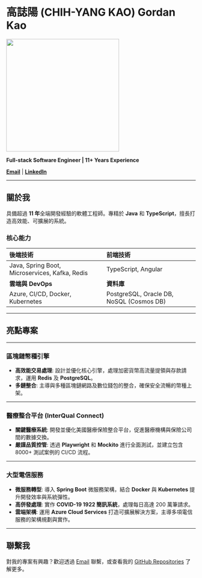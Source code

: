 # 高誌陽 (CHIH-YANG KAO) Gordan Kao

<img src="https://github.com/user-attachments/assets/898f6108-35ff-4bd9-b9d7-4206e7b0d06a" width="300"/>

**Full-stack Software Engineer | 11+ Years Experience**

**[Email](mailto:goateeya@gmail.com)** | **[LinkedIn](https://www.linkedin.com/in/gordankao/)**

---

## 關於我

具備超過 **11 年**全端開發經驗的軟體工程師。專精於 **Java** 和 **TypeScript**，擅長打造高效能、可擴展的系統。

### 核心能力

| **後端技術** | **前端技術** |
| :---------- | :---------- |
| Java, Spring Boot, Microservices, Kafka, Redis | TypeScript, Angular |
| **雲端與 DevOps** | **資料庫** |
| Azure, CI/CD, Docker, Kubernetes | PostgreSQL, Oracle DB, NoSQL (Cosmos DB) |

---

## 亮點專案

---

### 區塊鏈幣種引擎

* **高效能交易處理**: 設計並優化核心引擎，處理加密貨幣高流量提領與存款請求，運用 **Redis** 及 **PostgreSQL**。
* **多鏈整合**: 主導與多種區塊鏈網路及數位錢包的整合，確保安全流暢的幣種上架。

---

### 醫療整合平台 (InterQual Connect)

* **關鍵醫療系統**: 開發並優化美國醫療保險整合平台，促進醫療機構與保險公司間的數據交換。
* **嚴謹品質控管**: 透過 **Playwright** 和 **Mockito** 進行全面測試，並建立包含 8000+ 測試案例的 CI/CD 流程。

---

### 大型電信服務

* **微服務轉型**: 導入 **Spring Boot** 微服務架構，結合 **Docker** 與 **Kubernetes** 提升開發效率與系統彈性。
* **高併發處理**: 實作 **COVID-19 1922 簡訊系統**，處理每日高達 200 萬筆請求。
* **雲端架構**: 運用 **Azure Cloud Services** 打造可擴展解決方案，主導多項電信服務的架構規劃與實作。

---

## 聯繫我

對我的專案有興趣？歡迎透過 [Email](mailto:goateeya@gmail.com) 聯繫，或查看我的 [GitHub Repositories](https://github.com/goateeya/goateeya) 了解更多。
